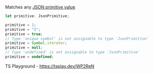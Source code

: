 Matches any [JSON primitive value](https://www.rfc-editor.org/rfc/rfc8259#section-3)

```ts
let primitive: JsonPrimitive;

primitive = 1;
primitive = "1";
primitive = true;
// Type 'unique symbol' is not assignable to type 'JsonPrimitive'
primitive = Symbol.iterator;
primitive = null;
// Type 'undefined' is not assignable to type 'JsonPrimitive'
primitive = undefined;
```

TS Playground - https://tsplay.dev/WP2ReN
